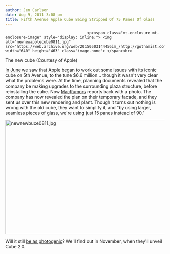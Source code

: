 ```yaml
---
author: Jen Carlson
date: Aug 9, 2011 3:08 pm
title: Fifth Avenue Apple Cube Being Stripped Of 75 Panes Of Glass
---
```


	
										<p><span class="mt-enclosure mt-enclosure-image" style="display: inline;"> <img alt="newnewapplecube0811.jpg" src="https://web.archive.org/web/20150503144456im_/http://gothamist.com/attachments/arts_jen/newnewapplecube0811.jpg" width="640" height="463" class="image-none"> </span><br>
<span class="photo_caption">The new cube (Courtesy of Apple)</span></p>

<p><a href="https://web.archive.org/web/20150503144456/http://gothamist.com/2011/06/28/apple_store_cube_currently_being_ri.php">In June</a> we saw that Apple began to work out some issues with its iconic cube on 5th Avenue, to the tune $6.6 million... though it wasn&apos;t very clear what the problems were. At the time, planning documents revealed that the company be making upgrades to the surrounding plaza structure, before reinstalling the cube. Now <a href="https://web.archive.org/web/20150503144456/http://www.macrumors.com/2011/08/09/apple-reveals-fifth-avenue-cube-plans-larger-seamless-glass-panes/">MacRumors</a> reports back with a photo. The company has now revealed the plan on their temporary facade, and they sent us over this new rendering and plant. Though it turns out nothing is wrong with the old cube, they want to simplify it, and &quot;by using larger, seamless pieces of glass, we&apos;re using just 15 panes instead of 90.&quot;</p>

<p><span class="mt-enclosure mt-enclosure-image" style="display: inline;"> <img alt="newnewbuce0811.jpg" src="https://web.archive.org/web/20150503144456im_/http://gothamist.com/attachments/arts_jen/newnewbuce0811.jpg" width="640" height="361" class="image-none"> </span></p>

<p>Will it still <a href="https://web.archive.org/web/20150503144456/http://gothamist.com/2010/03/22/mac_store_5th_most_photographed_nyc.php">be as photogenic</a>? We&apos;ll find out in November, when they&apos;ll unveil Cube 2.0.</p>					
										
									
				